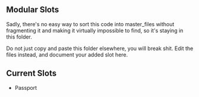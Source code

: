 ## Modular Slots

Sadly, there's no easy way to sort this code into master_files without fragmenting it and making it virtually impossible to find, so it's staying in this folder.

Do not just copy and paste this folder elsewhere, you will break shit. Edit the files instead, and document your added slot here.

## Current Slots
- Passport
